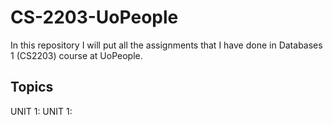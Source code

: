 # CS-2203-UoPeople

In this repository I will put all the assignments that I have done in Databases 1 (CS2203) course
at UoPeople.

## Topics
UNIT 1:
UNIT 1:
